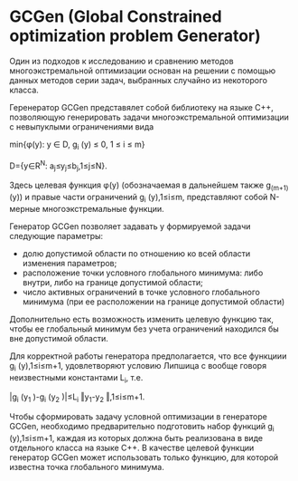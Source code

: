GCGen  (Global Constrained optimization problem Generator)
 ==============================

Один из подходов к исследованию и сравнению методов многоэкстремальной оптимизации основан на решении с помощью данных методов серии задач, выбранных случайно из некоторого класса. 

Геренератор GCGen представялет собой библиотеку на языке C++, позволяющую генерировать задачи многоэкстремальной оптимизации с невыпуклыми ограничениями вида 

min{φ(y): y ∈ D, g<sub>i</sub> (y) ≤ 0, 1 ≤ i ≤ m}			
	
D={y∈R<sup>N</sup>: a<sub>j</sub>≤y<sub>j</sub>≤b<sub>j</sub>,1≤j≤N}.
	
Здесь целевая функция φ(y) (обозначаемая в дальнейшем также g<sub>(m+1)</sub> (y)) и правые части ограничений g<sub>i</sub> (y),1≤i≤m, представляют собой N-мерные многоэкстремальные функции.

Генератор GCGen позволяет задавать у формируемой задачи следующие параметры:
* долю допустимой области по отношению ко всей области изменения параметров;
* расположение точки условного глобального минимума: либо внутри, либо на границе допустимой области;
* число активных ограничений в точке условного глобального минимума (при ее расположении на границе допустимой области)

Дополнительно есть возможность изменить целевую функцию так, чтобы ее глобальный минимум без учета ограничений находился бы вне допустимой области.

Для корректной работы генератора предполагается, что все функциии g<sub>i</sub> (y),1≤i≤m+1, удовлетворяют условию Липшица с вообще говоря неизвестными константами L<sub>i</sub>, т.е.

|g<sub>i</sub> (y<sub>1</sub> )-g<sub>i</sub> (y<sub>2</sub> )|≤L<sub>i</sub> ‖y<sub>1</sub>-y<sub>2</sub> ‖,1≤i≤m+1.

Чтобы сформировать задачу условной оптимизации в генераторе GCGen, необходимо предварительно подготовить набор функций g<sub>i</sub> (y),1≤i≤m+1, каждая из которых должна быть реализована в виде отдельного класса на языке C++. В качестве целевой функции генератор GCGen может использовать только функцию, для которой известна точка глобального минимума.
